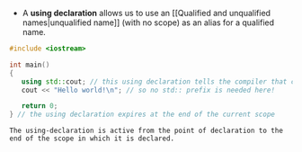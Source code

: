- A **using declaration** allows us to use an [[Qualified and unqualified names|unqualified name]] (with no scope) as an alias for a qualified name.

```cpp
#include <iostream>

int main()
{
   using std::cout; // this using declaration tells the compiler that cout should resolve to std::cout
   cout << "Hello world!\n"; // so no std:: prefix is needed here!

   return 0;
} // the using declaration expires at the end of the current scope
```

```ad-info
The using-declaration is active from the point of declaration to the end of the scope in which it is declared.
```